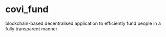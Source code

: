 # covi_fund

 blockchain-based decentralised application to efficiently fund people in a fully transparent manner
